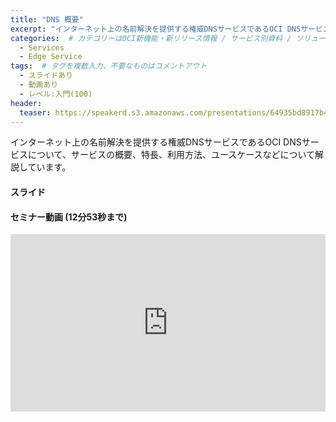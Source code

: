 ```yaml
---
title: "DNS 概要"
excerpt: "インターネット上の名前解決を提供する権威DNSサービスであるOCI DNSサービスについて、サービスの概要、特長、利用方法、ユースケースなどについて解説していま"
categories:  # カテゴリーはOCI新機能・新リリース情報 / サービス別資料 / ソリューション別資料 / その他の資料 / 外部リンク  から選択
  - Services
  - Edge Service
tags:  # タグを複数入力、不要なものはコメントアウト
  - スライドあり
  - 動画あり
  - レベル:入門(100)
header:
  teaser: https://speakerd.s3.amazonaws.com/presentations/64935bd8917b4707aaa7a1f0614864fa/slide_0.jpg
---
```


インターネット上の名前解決を提供する権威DNSサービスであるOCI DNSサービスについて、サービスの概要、特長、利用方法、ユースケースなどについて解説しています。


#### スライド

<div style="max-width:768px">

<!-- Speakerdeckから Embeded リンクを取得して貼り付け (ここから) -->
<script async class="speakerdeck-embed" data-id="64935bd8917b4707aaa7a1f0614864fa" data-ratio="1.77777777777778" src="//speakerdeck.com/assets/embed.js"></script>
<!-- Speakerdeckから Embeded リンクを取得して貼り付け (ここまで) -->

</div>


#### セミナー動画 (12分53秒まで)

<!-- Oracle Vide Hub から Embed リンクを取得して貼り付け (ここから) リンク取得時には Player Size を 768x432 に、Responsive Sizing を有効にして取得してください -->
<div style="max-width:768px"><div style="position:relative;padding-bottom:56.25%"><iframe id="kaltura_player" src="https://cdnapisec.kaltura.com/p/2171811/sp/217181100/embedIframeJs/uiconf_id/35965902/partner_id/2171811?iframeembed=true&playerId=kaltura_player&entry_id=1_jv1ra7a3&flashvars[streamerType]=auto&amp;flashvars[localizationCode]=en&amp;flashvars[leadWithHTML5]=true&amp;flashvars[sideBarContainer.plugin]=true&amp;flashvars[sideBarContainer.position]=left&amp;flashvars[sideBarContainer.clickToClose]=true&amp;flashvars[chapters.plugin]=true&amp;flashvars[chapters.layout]=vertical&amp;flashvars[chapters.thumbnailRotator]=false&amp;flashvars[streamSelector.plugin]=true&amp;flashvars[EmbedPlayer.SpinnerTarget]=videoHolder&amp;flashvars[dualScreen.plugin]=true&amp;flashvars[hotspots.plugin]=1&amp;flashvars[mediaProxy.mediaPlayTo]=773&amp;flashvars[Kaltura.addCrossoriginToIframe]=true&amp;&wid=1_036h9vm4" width="768" height="432" allowfullscreen webkitallowfullscreen mozAllowFullScreen allow="autoplay *; fullscreen *; encrypted-media *" sandbox="allow-forms allow-same-origin allow-scripts allow-top-navigation allow-pointer-lock allow-popups allow-modals allow-orientation-lock allow-popups-to-escape-sandbox allow-presentation allow-top-navigation-by-user-activation" frameborder="0" title="Kaltura Player" style="position:absolute;top:0;left:0;width:100%;height:100%"></iframe></div></div>
<!-- Oracle Vide Hub から Embed リンクを取得して貼り付け (ここまで) -->
